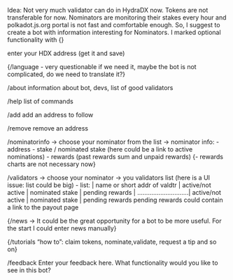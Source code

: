Idea:
Not very much validator can do in HydraDX now. Tokens are not transferable for now.
Nominators are monitoring their stakes every hour and polkadot.js.org portal is not fast and comfortable enough.
So, I suggest to create a bot with information interesting for Nominators.
I marked optional functionality with {}

enter your HDX address (get it and save)

{/language - very questionable if we need it, maybe the bot is not complicated, do we need to translate it?}

/about information about bot, devs, list of good validators

/help list of commands

/add add an address to follow

/remove remove an address 

/nominatorinfo -> choose your nominator from the list ->
     nominator info:
     - address
     - stake / nominated stake (here could be a link to active nominations)
     - rewards (past rewards sum and unpaid rewards)
     {- rewards charts are not necessary now} 

/validators -> choose your nominator ->
	you validators list (here is a UI issue: list could be big)
	- list:
	| name or short addr of valdtr | active/not active | nominated stake | pending rewards
	| .............................| active/not active | nominated stake | pending rewards
	  pending rewards could contain a link to the payout page

{/news -> It could be the great opportunity for a bot to be more useful. For the start I could enter news manually}

{/tutorials “how to”: claim tokens, nominate,validate, request a tip and so on}

/feedback Enter your feedback here. What functionality would you like to see in this bot?
